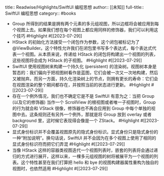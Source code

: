 title:: Readwise/Highlights/SwiftUI 编程思想
author:: [[未知]]
full-title:: SwiftUI 编程思想
category:: #books
- Group 所得到的结果是拥有两个元素的多元组视图，所以边框将会被应⽤到每个视图上去。如果我们想在每个视图上都应⽤同样的修饰器，我们可以利⽤这个技巧 #Highlight #[[2023-07-29]]
- HStack 的初始化⽅法接受⼀个闭包作为参数，这个闭包被标记为了
  @ViewBuilder。这个特性允许我们在闭包⾥书写多个表达式，每个表达式代表⼀个视图。从本质来说，传递给 HStack 的闭包将构建出⼀个视图的列表，这些视图将会成为 HStack 的⼦视图。 #Highlight #[[2023-07-29]]
- SwiftUI 使⽤视图树来构建⼀个持久化 (persistent) 的渲染树。视图树本身是暂态的：我们偏向于把视图树看作是蓝图，它们会被⼀次⼜⼀次地构建，然后⼜被抛弃。⽽另⼀⽅⾯，持久化渲染树上的节点，则拥有更⻓的寿命：它们会在视图渲染的整个期间都存在，并按照当前的状态进⾏更新。 #Highlight #[[2023-07-29]]
- 存在⼀个例外情况，我们也不确定它是不是 SwiftUI 有意为之：当把
  Group (以及它的修饰器) 当作⼀个 ScrollView 的根视图或者唯⼀⼦视图时，Group 的⾏为就会和 VStack 很像，修饰器也不再会应⽤到 Group 中每个单独的视图中去。这条规则还有另外⼀个例外，那就是将 Group 放到 overlay 或者 background ⾥，这时候它表现得会像是⼀个 ZStack。 #Highlight #[[2023-07-29]]
- 显式身份标识并不会覆盖视图原先的隐式身份标识。显式身份只是隐式身份的⼀种“附加说明”。换句话说，SwiftUI 并不会因为在多个视图上使⽤了相同的显式身份标识符⽽把它们弄混 #Highlight #[[2023-07-29]]
- 当像 HStack 这样的容器类视图迭代⼀个视图列表时，嵌套的列表将会通过递归的⽅式进⾏展开，这样以来，⼀棵多元组视图的树将被展平为⼀个视图的列表。这个特性甚⾄在我们打算把 hello 和 bye 的视图构建器属性重构为独⾃的视图时，也依然适⽤ #Highlight #[[2023-07-29]]